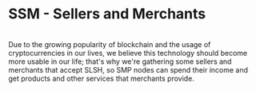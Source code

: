 # SSM - Sellers and Merchants

\
Due to the growing popularity of blockchain and the usage of cryptocurrencies in our lives, we believe this technology should become more usable in our life; that's why we're gathering some sellers and merchants that accept SLSH, so SMP nodes can spend their income and get products and other services that merchants provide.
